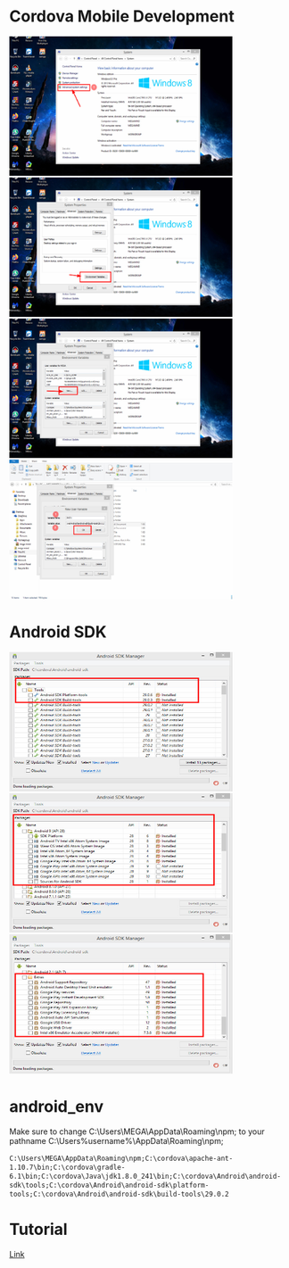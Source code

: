 # Cordova Mobile Development
<img src="images/bandicam 2020-11-16 16-42-56-808.jpg" width="400" height="250"><img src="images/bandicam 2020-11-16 16-43-16-194.jpg" width="400" height="250">
<br>
<img src="images/bandicam 2020-11-16 16-43-46-126.jpg" width="400" height="250"><img src="images/bandicam 2020-11-16 16-44-36-381.jpg" width="400" height="250"> 

# Android SDK
<img src="images/bandicam 2020-11-17 20-40-50-442.jpg" width="400" height="250">
<br>
<img src="images/bandicam 2020-11-17 20-41-47-006.jpg" width="400" height="250">
<br>
<img src="images/bandicam 2020-11-17 20-42-03-086.jpg" width="400" height="250">

# android_env
Make sure to change
C:\Users\MEGA\AppData\Roaming\npm; to your pathname C:\Users\%username%\AppData\Roaming\npm;

    C:\Users\MEGA\AppData\Roaming\npm;C:\cordova\apache-ant-1.10.7\bin;C:\cordova\gradle-6.1\bin;C:\cordova\Java\jdk1.8.0_241\bin;C:\cordova\Android\android-sdk\tools;C:\cordova\Android\android-sdk\platform-tools;C:\cordova\Android\android-sdk\build-tools\29.0.2

# Tutorial
<a href="https://www.studytonight.com/apache-cordova/tools-for-app-development#">Link</a>
